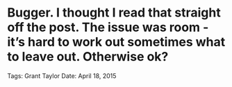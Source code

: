 # Bugger. I thought I read that straight off the post. The issue was room - it’s hard to work out sometimes what to leave out. Otherwise ok?

Tags: Grant Taylor
Date: April 18, 2015